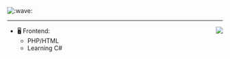 <img src="https://a.pomf.cat/bxtaxk.gif" alt=":wave:" />

---

<a href="https://discord.com/users/399176286758502400">
  <img src="https://lanyard-profile-readme.vercel.app/api/399176286758502400?hideTimestamp=true&idleMessage=Just%20chillin'%20at%20the%20moment..." align="right" />
</a>

- 🖥️ Frontend:
  - PHP/HTML
  - Learning C#

